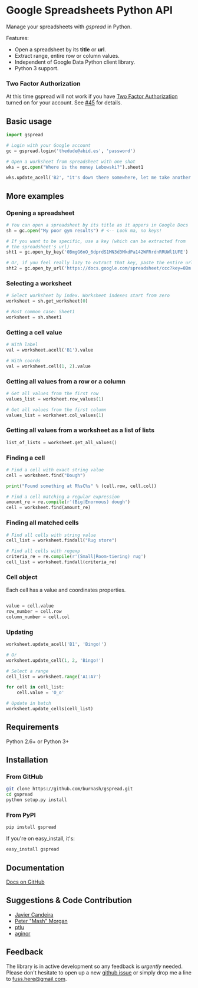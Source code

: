 # Google Spreadsheets Python API

Manage your spreadsheets with _gspread_ in Python.

Features:

* Open a spreadsheet by its **title** or **url**.
* Extract range, entire row or column values.
* Independent of Google Data Python client library.
* Python 3 support.

### Two Factor Authorization

At this time gspread will not work if you have [Two Factor Authorization](http://support.google.com/accounts/bin/answer.py?hl=en&answer=180744) turned on for your account. 
See [#45](https://github.com/burnash/gspread/issues/45) for details.

## Basic usage

```python
import gspread

# Login with your Google account
gc = gspread.login('thedude@abid.es', 'password')

# Open a worksheet from spreadsheet with one shot
wks = gc.open("Where is the money Lebowski?").sheet1

wks.update_acell('B2', "it's down there somewhere, let me take another look.")
```

## More examples

### Opening a spreadsheet

```python
# You can open a spreadsheet by its title as it appers in Google Docs
sh = gc.open("My poor gym results") # <-- Look ma, no keys!

# If you want to be specific, use a key (which can be extracted from
# the spreadsheet's url)
sht1 = gc.open_by_key('0BmgG6nO_6dprdS1MN3d3MkdPa142WFRrdnRRUWl1UFE')

# Or, if you feel really lazy to extract that key, paste the entire url
sht2 = gc.open_by_url('https://docs.google.com/spreadsheet/ccc?key=0Bm...FE&hl')
```

### Selecting a worksheet

```python
# Select worksheet by index. Worksheet indexes start from zero
worksheet = sh.get_worksheet(0)

# Most common case: Sheet1
worksheet = sh.sheet1
```

### Getting a cell value

```python
# With label
val = worksheet.acell('B1').value

# With coords
val = worksheet.cell(1, 2).value
```

### Getting all values from a row or a column

```python
# Get all values from the first row
values_list = worksheet.row_values(1)

# Get all values from the first column
values_list = worksheet.col_values(1)
```

### Getting all values from a worksheet as a list of lists

```python
list_of_lists = worksheet.get_all_values()
```

### Finding a cell

```python
# Find a cell with exact string value
cell = worksheet.find("Dough")

print("Found something at R%sC%s" % (cell.row, cell.col))

# Find a cell matching a regular expression
amount_re = re.compile(r'(Big|Enormous) dough')
cell = worksheet.find(amount_re)
```

### Finding all matched cells

```python
# Find all cells with string value
cell_list = worksheet.findall("Rug store")

# Find all cells with regexp
criteria_re = re.compile(r'(Small|Room-tiering) rug')
cell_list = worksheet.findall(criteria_re)
```

### Cell object

Each cell has a value and coordinates properties.

```python

value = cell.value
row_number = cell.row
column_number = cell.col
```

### Updating

```python
worksheet.update_acell('B1', 'Bingo!')

# Or
worksheet.update_cell(1, 2, 'Bingo!')

# Select a range
cell_list = worksheet.range('A1:A7')

for cell in cell_list:
    cell.value = 'O_o'

# Update in batch
worksheet.update_cells(cell_list)
```

## Requirements

Python 2.6+ or Python 3+

## Installation

### From GitHub

```sh
git clone https://github.com/burnash/gspread.git
cd gspread
python setup.py install
```

### From PyPI

```sh
pip install gspread
```

If you're on easy_install, it's:

```sh
easy_install gspread
```

## Documentation

[Docs on GitHub](http://burnash.github.com/gspread/)

## Suggestions & Code Contribution

- [Javier Candeira](https://github.com/candeira)
- [Peter "Mash" Morgan](https://github.com/ac001)
- [ptlu](https://github.com/ptlu)
- [aginor](https://github.com/aginor)

## Feedback

The library is in active development so any feedback is *urgently* needed. Please
don't hesitate to open up a new [github issue](https://github.com/burnash/gspread/issues)
or simply drop me a line to <fuss.here@gmail.com>.
